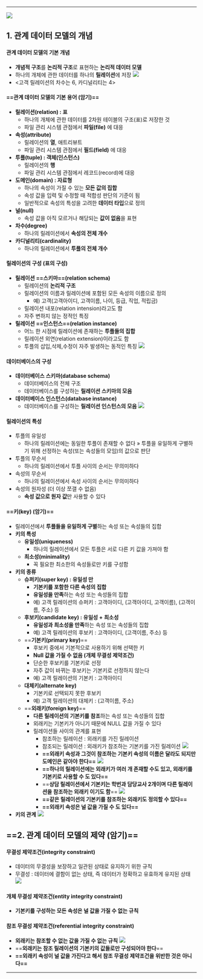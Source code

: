 
---
![](../../../../image/Pasted%20image%2020240926103203.png)
## 1. 관계 데이터 모델의 개념
#### 관계 데이터 모델의 기본 개념
- **개념적 구조**를 **논리적 구조**로 표현하는 **논리적 데이터 모델**
- 하나의 개체에 관한 데이터를 하나의 **릴레이션**에 저장
![](../../../../image/Pasted%20image%2020240926104802.png)
- <고객 릴레이션의 차수는 6, 카디널리티는 4>
#### ==관계 데이터 모델의 기본 용어 (암기)==
- **릴레이션(relation) : 표**
	- 하나의 개체에 관한 데이터를 2차원 테이블의 구조(표)로 저장한 것
	- 파일 관리 시스템 관점에서 **파일(file)** 에 대응
- **속성(attribute)**
	- 릴레이션의 **열**, 애트리뷰트
	- 파일 관리 시스템 관점에서 **필드(field)** 에 대응
- **투플(tuple) : 객체(인스턴스)**
	- 릴레이션의 **행**
	- 파일 관리 시스템 관점에서 레코드(record)에 대응
- **도메인(domain) : 자료형**
	- 하나의 속성이 가질 수 있는 **모든 값의 집합**
	- 속성 값을 입력 및 수정할 때 적합성 판단의 기준이 됨
	- 일반적으로 속성의 특성을 고려한 **데이터 타입**으로 정의
- **널(null)**
	- 속성 값을 아직 모르거나 해당되는 **값이 없음**을 표현
- **차수(degree)**
	- 하나의 릴레이션에서 **속성의 전체 개수**
- **카디널리티(cardinality)**
	- 하나의 릴레이션에서 **투플의 전체 개수**

#### 릴레이션의 구성 (표의 구성)
- **릴레이션 ==스키마==(relation schema)**
	- 릴레이션의 **논리적 구조**
	- 릴레이션의 이름과 릴레이션에 포함된 모든 속성의 이름으로 정의
		- 예) 고객(고객아이디, 고객이름, 나이, 등급, 직업, 적립금)
	- 릴레이션 내포(relation intension)라고도 함
	- 자주 변하지 않는 정적인 특징
- **릴레이션 ==인스턴스==(relation instance)**
	- 어느 한 시점에 릴레이션에 존재하는 **투플들의 집합**
	- 릴레이션 외연(relation extension)이라고도 함
	- 투플의 삽입,삭제,수정이 자주 발생하는 동적인 특징
![](../../../../image/Pasted%20image%2020240926105522.png)
#### 데이터베이스의 구성
- **데이터베이스 스키마(database schema)**
	- 데이터베이스의 전체 구조
	- 데이터베이스를 구성하는 **릴레이션 스키마의 모음**
- **데이터베이스 인스턴스(database instance)**
	- 데이터베이스를 구성하는 **릴레이션 인스턴스의 모음**
![](../../../../image/Pasted%20image%2020240926105846.png)

#### 릴레이션의 특성
- 투플의 유일성
	- 하나의 릴레이션에는 동일한 투플이 존재할 수 없다
		 » 투플을 유일하게 구별하기 위해 선정하는 속성(또는 속성들의 모임)의 값으로 판단
- 투플의 무순서
	- 하나의 릴레이션에서 투플 사이의 순서는 무의미하다
- 속성의 무순서
	- 하나의 릴레이션에서 속성 사이의 순서는 무의미하다
- 속성의 원자성 (더 이상 쪼갤 수 없음)
	- **속성 값으로 원자 값**만 사용할 수 있다

#### ==키(key) (암기)==
- 릴레이션에서 **투플들을 유일하게 구별**하는 속성 또는 속성들의 집합
- **키의 특성**
	- **유일성(uniqueness)**
		- 하나의 릴레이션에서 모든 투플은 서로 다른 키 값을 가져야 함
	- **최소성(minimality)**
		- 꼭 필요한 최소한의 속성들로만 키를 구성함
- **키의 종류**
	- **슈퍼키(super key) : 유일성 만**
		- **기본키를 포함한 다른 속성의 집합**
		- **유일성을 만족**하는 속성 또는 속성들의 집합
		- 예) 고객 릴레이션의 슈퍼키 : 고객아이디, (고객아이디, 고객이름), (고객이름, 주소) 등
	- **후보키(candidate key) : 유일성 + 최소성**
		- **유일성과 최소성을 만족**하는 속성 또는 속성들의 집합
		- 예) 고객 릴레이션의 후보키 : 고객아이디, (고객이름, 주소) 등
	- ==**기본키(primary key)**==
		- 후보키 중에서 기본적으로 사용하기 위해 선택한 키
		- **Null 값을 가질 수 없음 (개체 무결성 제약조건)**
		- 단순한 후보키를 기본키로 선정
		- 자주 값이 바뀌는 후보키는 기본키로 선정하지 않는다
		- 예) 고객 릴레이션의 기본키 : 고객아이디
	- **대체키(alternate key)** 
		- 기본키로 선택되지 못한 후보키 
		- 예) 고객 릴레이션의 대체키 : (고객이름, 주소)
	- ==**외래키(foreign key)**==
		- **다른 릴레이션의 기본키를 참조**하는 속성 또는 속성들의 집합
		- 외래키는 기본키가 아니기 때문에 NULL 값을 가질 수 있다
		- 릴레이션들 사이의 관계를 표현
			- 참조하는 릴레이션 : 외래키를 가진 릴레이션
			- 참조되는 릴레이션 : 외래키가 참조하는 기본키를 가진 릴레이션
			![](../../../../image/Pasted%20image%2020240926112014.png)
			- **==외래키 속성과 그것이 참조하는 기본키 속성의 이름은 달라도 되지만 도메인은 같아야 한다==**
			![](../../../../image/Pasted%20image%2020240926112406.png)
			- **==하나의 릴레이션에는 외래키가 여러 개 존재할 수도 있고, 외래키를 기본키로 사용할 수 도 있다==**
			- ==**상담 릴레이션에서 기본키는 학번과 담당교사 2개이며 다른 릴레이션을 참조하는 외래키 이기도 함**==
			![](../../../../image/Pasted%20image%2020240926112443.png)
			- **==같은 릴레이션의 기본키를 참조하는 외래키도 정의할 수 있다==**
			- **==외래키 속성은 널 값을 가질 수 도 있다==**
- **키의 관계**
	![](../../../../image/Pasted%20image%2020240926111834.png)

## ==2. 관계 데이터 모델의 제약 (암기)==

#### 무결성 제약조건(integrity constraint)
- 데이터의 무결성을 보장하고 일관된 상태로 유지하기 위한 규칙
- 무결성 : 데이터에 결함이 없는 상태, 즉 데이터가 정확하고 유효하게 유지된 상태
![](../../../../image/Pasted%20image%2020240926113032.png)

#### 개체 무결성 제약조건(entity integrity constraint)
- **기본키를 구성하는 모든 속성은 널 값을 가질 수 없는 규칙**

#### 참조 무결성 제약조건(referential integrity constraint)
- **외래키는 참조할 수 없는 값을 가질 수 없는 규칙**
![](../../../../image/Pasted%20image%2020240926113237.png)
- ==**외래키는 참조 릴레이션의 기본키의 값들로만 구성되어야 한다**==
- **==외래키 속성이 널 값을 가진다고 해서 참조 무결성 제약조건을 위반한 것은 아니다==**

---
